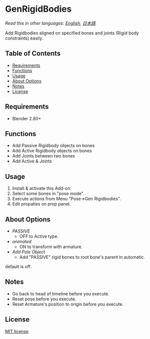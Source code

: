# GenRigidBodies

*Read this in other languages: [English](README.md), [日本語](README.ja.md).*

Add Rigidbodies aligned on specified bones and joints (Rigid body constraints) easily.

## Table of Contents
<!-- TOC -->

- [Requirements](#requirements)
- [Functions](#functions)
- [Usage](#usage)
- [About Options](#about-options)
- [Notes](#notes)
- [License](#license)

<!-- /TOC -->

## Requirements

- Blender 2.80+

## Functions

- Add Passive Rigidbody objects on bones
- Add Active Rigidbody objects on bones
- Add Joints between two bones
- Add Active & Joints

## Usage

1. Install & activate this Add-on.
1. Select some bones in "pose mode".
1. Execute actions from Menu "Pose→Gen Rigidbodies".
1. Edit propaties on prop panel.

## About Options

- *PASSIVE*
  - OFF to Active type.
- *animated*
  - ON to transform with armature.
- *Add Pole Object*
  - Add "PASSIVE" rigid bones to root bone's parent in automatic.

default is off.

## Notes

- Go back to head of timeline before you execute.
- Reset pose before you execute.
- Reset Armature's position to origin before you execute.

## License

[MIT license](LICENSE)
